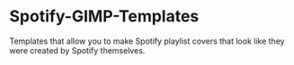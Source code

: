 # Spotify-GIMP-Templates
Templates that allow you to make Spotify playlist covers that look like they were created by Spotify themselves.
